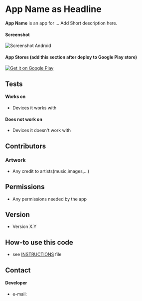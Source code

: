 App Name as Headline
======
**App Name** is an app for ... Add Short description here.

#### Screenshot
![Screenshot Android](http://url/screenshot-appname-android.png "screenshot Android")

#### App Stores (add this section after deploy to Google Play store)
<!-- edit this image location -->
[![Get it on Google Play](https://raw.github.com/repat/README-template/master/googleplay.png)](https://play.google.com/store/apps/details?id=com.package.path)

## Tests
#### Works on
* Devices it works with

#### Does not work on
* Devices it doesn't work with

## Contributors
### Artwork
* Any credit to artists(music,images,...)

## Permissions
* Any permissions needed by the app

## Version 
* Version X.Y

## How-to use this code
* see [INSTRUCTIONS](https://github.com/username/appname/blob/master/INSTRUCTIONS.md) file

## Contact
#### Developer
* e-mail: 
